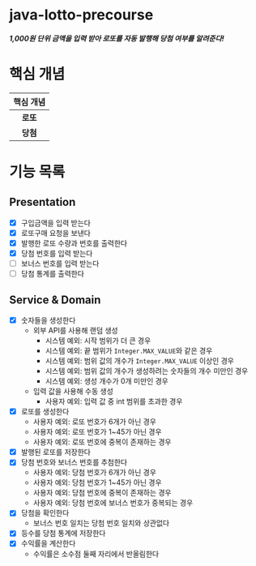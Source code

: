 # java-lotto-precourse

***1,000원 단위 금액을 입력 받아 로또를 자동 발행해 당첨 여부를 알려준다!***

# 핵심 개념
| 핵심 개념  |
|:------:|
| **로또** |
| **당첨** |

# 기능 목록
## Presentation
- [x] 구입금액을 입력 받는다
- [x] 로또구매 요청을 보낸다
- [x] 발행한 로또 수량과 번호를 출력한다
- [x] 당첨 번호를 입력 받는다
- [ ] 보너스 번호를 입력 받는다
- [ ] 당첨 통계를 출력한다

## Service & Domain
- [x] 숫자들을 생성한다
  - 외부 API를 사용해 랜덤 생성
    - 시스템 예외: 시작 범위가 더 큰 경우
    - 시스템 예외: 끝 범위가 `Integer.MAX_VALUE`와 같은 경우
    - 시스템 예외: 범위 값의 개수가 `Integer.MAX_VALUE` 이상인 경우
    - 시스템 예외: 범위 값의 개수가 생성하려는 숫자들의 개수 미만인 경우
    - 시스템 예외: 생성 개수가 0개 미만인 경우
  - 입력 값을 사용해 수동 생성
    - 사용자 예외: 입력 값 중 int 범위를 초과한 경우
- [x] 로또를 생성한다
  - 사용자 예외: 로또 번호가 6개가 아닌 경우
  - 사용자 예외: 로또 번호가 1~45가 아닌 경우
  - 사용자 예외: 로또 번호에 중복이 존재하는 경우
- [x] 발행된 로또를 저장한다
- [x] 당첨 번호와 보너스 번호를 추첨한다
  - 사용자 예외: 당첨 번호가 6개가 아닌 경우 
  - 사용자 예외: 당첨 번호가 1~45가 아닌 경우 
  - 사용자 예외: 당첨 번호에 중복이 존재하는 경우
  - 사용자 예외: 당첨 번호에 보너스 번호가 중복되는 경우
- [x] 당첨을 확인한다
  - 보너스 번호 일치는 당첨 번호 일치와 상관없다
- [x] 등수를 당첨 통계에 저장한다
- [x] 수익률을 계산한다
  - 수익률은 소수점 둘째 자리에서 반올림한다

